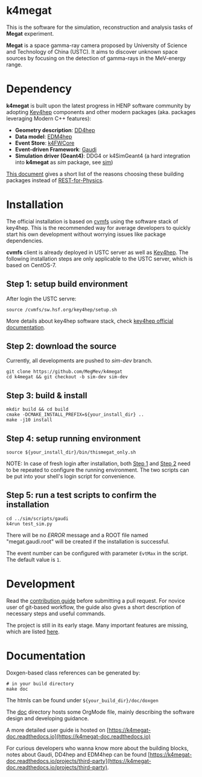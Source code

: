 k4megat
===
This is the software for the simulation, reconstruction and analysis tasks of **Megat** experiment.

**Megat** is a space gamma-ray camera proposed by University of Science and Technology of China (USTC).
It aims to discover unknown space sources by focusing on the detection of gamma-rays in the MeV-energy range.

Dependency
===

**k4megat** is built upon the latest progress in HENP software community by adopting [Key4hep](https://github.com/key4hep/) components and other modern packages (aka. packages leveraging Modern C++ features):

  * **Geometry description**: [ DD4hep ](https://dd4hep.web.cern.ch/)
  * **Data model**: [EDM4hep](https://github.com/key4hep/EDM4hep)
  * **Event Store**: [k4FWCore](https://github.com/key4hep/k4FWCore)
  * **Event-driven Framework**: [Gaudi](https://github.com/key4hep/Gaudi)
  * **Simulation driver (Geant4)**: DDG4 or k4SimGeant4 (a hard integration into **k4megat** as _sim_ package, see [sim](doc/sim.md))

[This document](doc/arch.md) gives a short list of the reasons choosing these building packages instead of [REST-for-Physics](https://github.com/rest-for-physics/).

Installation
===
The official installation is based on [cvmfs](https://cernvm.cern.ch/fs) using the software stack of
key4hep.
This is the recommended way for average developers to quickly start his own development without worrying issues like package dependencies.

**cvmfs** client is already deployed in USTC server as well as [Key4hep](https://key4hep.github.io/key4hep-doc/).
The following installation steps are only applicable to the USTC server, which is based on CentOS-7.

Step 1: setup build environment
---
After login the USTC servre:
```shell
source /cvmfs/sw.hsf.org/key4hep/setup.sh
```

More details about key4hep software stack, check [key4hep official documentation](https://key4hep.github.io/key4hep-doc/setup-and-getting-started/README.html).

Step 2: download the source
---
Currently, all developments are pushed to _sim-dev_ branch.

```shell
git clone https://github.com/MegMev/k4megat
cd k4megat && git checkout -b sim-dev sim-dev
```

Step 3: build & install
---
```shell
mkdir build && cd build
cmake -DCMAKE_INSTALL_PREFIX=${your_install_dir} ..
make -j10 install
```

Step 4: setup running environment
---
```shell
source ${your_install_dir}/bin/thismegat_only.sh
```

NOTE:
In case of fresh login after installation, both [Step 1](#Step-1) and [Step 2](#Step-2) need to be repeated to configure the running environment. The two scripts can be put into your shell's login script for convenience.

Step 5: run a test scripts to confirm the installation
---
```shell
cd ../sim/scripts/gaudi
k4run test_sim.py
```
There will be no _ERROR_ message and a ROOT file named "megat.gaudi.root" will be created if the installation is successful.

The event number can be configured with parameter `EvtMax` in the script. The default value is `1`.

Development
===

Read the [contribution guide](doc/contrib_guide.md) before submitting a pull request.
For novice user of git-based workflow, the guide also gives a short description of necessary steps and useful commands.

The project is still in its early stage.
Many important features are missing, which are listed [here](TODO.md).

Documentation
===
Doxgen-based class references can be generated by:
```shell
# in your build directory
make doc
```
The htmls can be found under `${your_build_dir}/doc/doxgen`

The [doc](doc) directory hosts some OrgMode file, mainly describing the software design and developing guidance.

A more detailed user guide is hosted on [https://k4megat-doc.readthedocs.io](https://k4megat-doc.readthedocs.io)

For curious developers who wanna know more about the building blocks, notes about Gaudi, DD4hep and EDM4hep can be found [https://k4megat-doc.readthedocs.io/projects/third-party](https://k4megat-doc.readthedocs.io/projects/third-party).

